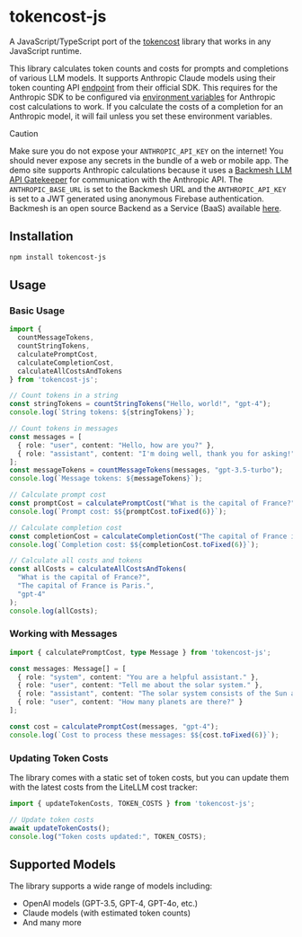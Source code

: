 # tokencost-js

A JavaScript/TypeScript port of the [tokencost](https://github.com/AgentOps-AI/tokencost) library that works in any JavaScript runtime.

This library calculates token counts and costs for prompts and completions of various LLM models. It supports Anthropic Claude models using their token counting API [endpoint](https://docs.anthropic.com/en/docs/build-with-claude/token-counting) from their official SDK. This requires for the Anthropic SDK to be configured via [environment variables](https://github.com/anthropics/anthropic-sdk-typescript/blob/e44b7ec548444fbb4ac83061e4c6785b685131ba/src/index.ts#L205) for Anthropic cost calculations to work. If you calculate the costs of a completion for an Anthropic model, it will fail unless you set these environment variables.

> [!CAUTION]
> Make sure you do not expose your `ANTHROPIC_API_KEY` on the internet! You should never expose any secrets in the bundle of a web or mobile app. The demo site supports Anthropic calculations because it uses a [Backmesh LLM API Gatekeeper](https://backmesh.com/docs) for communication with the Anthropic API. The `ANTHROPIC_BASE_URL` is set to the Backmesh URL and the `ANTHROPIC_API_KEY` is set to a JWT generated using anonymous Firebase authentication. Backmesh is an open source Backend as a Service (BaaS) available [here](https://github.com/backmesh/backmesh).


## Installation

```bash
npm install tokencost-js
```

## Usage

### Basic Usage

```typescript
import { 
  countMessageTokens, 
  countStringTokens, 
  calculatePromptCost, 
  calculateCompletionCost, 
  calculateAllCostsAndTokens 
} from 'tokencost-js';

// Count tokens in a string
const stringTokens = countStringTokens("Hello, world!", "gpt-4");
console.log(`String tokens: ${stringTokens}`);

// Count tokens in messages
const messages = [
  { role: "user", content: "Hello, how are you?" },
  { role: "assistant", content: "I'm doing well, thank you for asking!" }
];
const messageTokens = countMessageTokens(messages, "gpt-3.5-turbo");
console.log(`Message tokens: ${messageTokens}`);

// Calculate prompt cost
const promptCost = calculatePromptCost("What is the capital of France?", "gpt-4");
console.log(`Prompt cost: $${promptCost.toFixed(6)}`);

// Calculate completion cost
const completionCost = calculateCompletionCost("The capital of France is Paris.", "gpt-4");
console.log(`Completion cost: $${completionCost.toFixed(6)}`);

// Calculate all costs and tokens
const allCosts = calculateAllCostsAndTokens(
  "What is the capital of France?",
  "The capital of France is Paris.",
  "gpt-4"
);
console.log(allCosts);
```

### Working with Messages

```typescript
import { calculatePromptCost, type Message } from 'tokencost-js';

const messages: Message[] = [
  { role: "system", content: "You are a helpful assistant." },
  { role: "user", content: "Tell me about the solar system." },
  { role: "assistant", content: "The solar system consists of the Sun and everything that orbits around it." },
  { role: "user", content: "How many planets are there?" }
];

const cost = calculatePromptCost(messages, "gpt-4");
console.log(`Cost to process these messages: $${cost.toFixed(6)}`);
```

### Updating Token Costs

The library comes with a static set of token costs, but you can update them with the latest costs from the LiteLLM cost tracker:

```typescript
import { updateTokenCosts, TOKEN_COSTS } from 'tokencost-js';

// Update token costs
await updateTokenCosts();
console.log("Token costs updated:", TOKEN_COSTS);
```

## Supported Models

The library supports a wide range of models including:

- OpenAI models (GPT-3.5, GPT-4, GPT-4o, etc.)
- Claude models (with estimated token counts)
- And many more